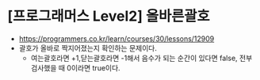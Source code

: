 # [프로그래머스 Level2] 올바른괄호
- https://programmers.co.kr/learn/courses/30/lessons/12909
- 괄호가 올바로 짝지어졌는지 확인하는 문제이다.
  - 여는괄호라면 +1,닫는괄호라면 -1해서 음수가 되는 순간이 있다면 false, 전부 검사했을 때 0이라면 true이다.